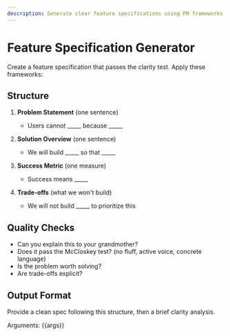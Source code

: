 ```yaml
---
description: Generate clear feature specifications using PM frameworks
---
```


# Feature Specification Generator

Create a feature specification that passes the clarity test. Apply these frameworks:

## Structure
1. **Problem Statement** (one sentence)
   - Users cannot _____ because _____
   
2. **Solution Overview** (one sentence)  
   - We will build _____ so that _____
   
3. **Success Metric** (one measure)
   - Success means _____ 
   
4. **Trade-offs** (what we won't build)
   - We will not build _____ to prioritize this

## Quality Checks
- Can you explain this to your grandmother?
- Does it pass the McCloskey test? (no fluff, active voice, concrete language)
- Is the problem worth solving?
- Are trade-offs explicit?

## Output Format
Provide a clean spec following this structure, then a brief clarity analysis.

Arguments: {{args}}